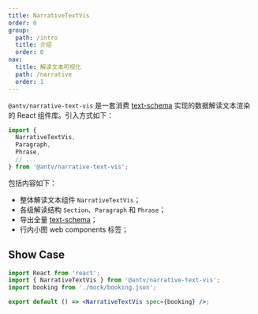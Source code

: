 ```yaml
---
title: NarrativeTextVis
order: 0
group:
  path: /intro
  title: 介绍
  order: 0
nav:
  title: 解读文本可视化
  path: /narrative
  order: 1
---
```


`@antv/narrative-text-vis` 是一套消费 [text-schema](../../schema/intro) 实现的数据解读文本渲染的 React 组件库。引入方式如下：

```js | pure
import {
  NarrativeTextVis,
  Paragraph,
  Phrase,
  // ...
} from '@antv/narrative-text-vis';
```

包括内容如下：
- 整体解读文本组件 `NarrativeTextVis`；
- 各级解读结构 `Section`、`Paragraph` 和 `Phrase`；
- 导出全量 [text-schema](../../schema/intro)；
- 行内小图 web components 标签；


## Show Case

```jsx
import React from 'react';
import { NarrativeTextVis } from '@antv/narrative-text-vis';
import booking from './mock/booking.json';

export default () => <NarrativeTextVis spec={booking} />;
```
